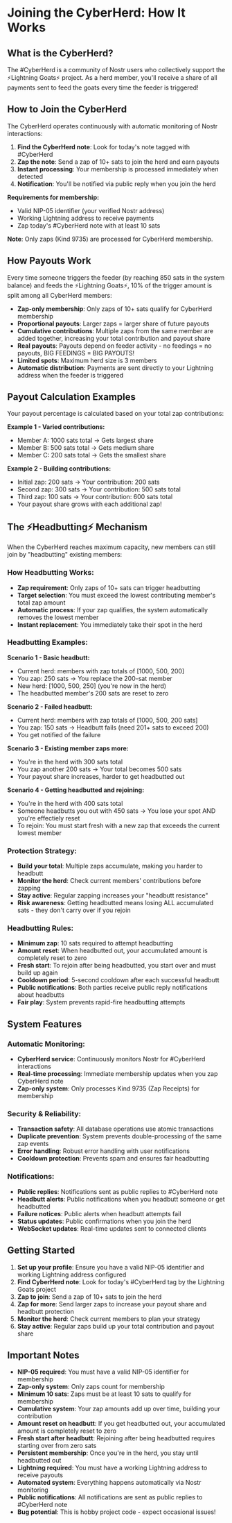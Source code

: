 # Joining the CyberHerd: How It Works

## What is the CyberHerd?

The #CyberHerd is a community of Nostr users who collectively support the ⚡Lightning Goats⚡ project. As a herd member, you'll receive a share of all payments sent to feed the goats every time the feeder is triggered!

## How to Join the CyberHerd

The CyberHerd operates continuously with automatic monitoring of Nostr interactions:

1. **Find the CyberHerd note**: Look for today's note tagged with #CyberHerd
2. **Zap the note**: Send a zap of 10+ sats to join the herd and earn payouts
3. **Instant processing**: Your membership is processed immediately when detected
4. **Notification**: You'll be notified via public reply when you join the herd

**Requirements for membership:**
- Valid NIP-05 identifier (your verified Nostr address)
- Working Lightning address to receive payments
- Zap today's #CyberHerd note with at least 10 sats

**Note**: Only zaps (Kind 9735) are processed for CyberHerd membership.

## How Payouts Work

Every time someone triggers the feeder (by reaching 850 sats in the system balance) and feeds the ⚡Lightning Goats⚡, 10% of the trigger amount is split among all CyberHerd members:

- **Zap-only membership**: Only zaps of 10+ sats qualify for CyberHerd membership
- **Proportional payouts**: Larger zaps = larger share of future payouts
- **Cumulative contributions**: Multiple zaps from the same member are added together, increasing your total contribution and payout share
- **Real payouts**: Payouts depend on feeder activity - no feedings = no payouts, BIG FEEDINGS = BIG PAYOUTS!
- **Limited spots**: Maximum herd size is 3 members
- **Automatic distribution**: Payments are sent directly to your Lightning address when the feeder is triggered

## Payout Calculation Examples

Your payout percentage is calculated based on your total zap contributions:

**Example 1 - Varied contributions:**
- Member A: 1000 sats total → Gets largest share
- Member B: 500 sats total → Gets medium share  
- Member C: 200 sats total → Gets the smallest share

**Example 2 - Building contributions:**
- Initial zap: 200 sats → Your contribution: 200 sats
- Second zap: 300 sats → Your contribution: 500 sats total  
- Third zap: 100 sats → Your contribution: 600 sats total
- Your payout share grows with each additional zap!

## The ⚡Headbutting⚡ Mechanism

When the CyberHerd reaches maximum capacity, new members can still join by "headbutting" existing members:

### How Headbutting Works:
- **Zap requirement**: Only zaps of 10+ sats can trigger headbutting
- **Target selection**: You must exceed the lowest contributing member's total zap amount
- **Automatic process**: If your zap qualifies, the system automatically removes the lowest member
- **Instant replacement**: You immediately take their spot in the herd

### Headbutting Examples:

**Scenario 1 - Basic headbutt:**
- Current herd: members with zap totals of [1000, 500, 200]
- You zap: 250 sats → You replace the 200-sat member
- New herd: [1000, 500, 250] (you're now in the herd)
- The headbutted member's 200 sats are reset to zero

**Scenario 2 - Failed headbutt:**
- Current herd: members with zap totals of [1000, 500, 200 sats]  
- You zap: 150 sats → Headbutt fails (need 201+ sats to exceed 200)
- You get notified of the failure

**Scenario 3 - Existing member zaps more:**
- You're in the herd with 300 sats total
- You zap another 200 sats → Your total becomes 500 sats
- Your payout share increases, harder to get headbutted out

**Scenario 4 - Getting headbutted and rejoining:**
- You're in the herd with 400 sats total
- Someone headbutts you out with 450 sats → You lose your spot AND you're effectiely reset
- To rejoin: You must start fresh with a new zap that exceeds the current lowest member

### Protection Strategy:
- **Build your total**: Multiple zaps accumulate, making you harder to headbutt
- **Monitor the herd**: Check current members' contributions before zapping
- **Stay active**: Regular zapping increases your "headbutt resistance"
- **Risk awareness**: Getting headbutted means losing ALL accumulated sats - they don't carry over if you rejoin

### Headbutting Rules:
- **Minimum zap**: 10 sats required to attempt headbutting
- **Amount reset**: When headbutted out, your accumulated amount is completely reset to zero
- **Fresh start**: To rejoin after being headbutted, you start over and must build up again
- **Cooldown period**: 5-second cooldown after each successful headbutt
- **Public notifications**: Both parties receive public reply notifications about headbutts
- **Fair play**: System prevents rapid-fire headbutting attempts

## System Features

### Automatic Monitoring:
- **CyberHerd service**: Continuously monitors Nostr for #CyberHerd interactions
- **Real-time processing**: Immediate membership updates when you zap CyberHerd note
- **Zap-only system**: Only processes Kind 9735 (Zap Receipts) for membership

### Security & Reliability:
- **Transaction safety**: All database operations use atomic transactions
- **Duplicate prevention**: System prevents double-processing of the same zap events
- **Error handling**: Robust error handling with user notifications
- **Cooldown protection**: Prevents spam and ensures fair headbutting

### Notifications:
- **Public replies**: Notifications sent as public replies to #CyberHerd note
- **Headbutt alerts**: Public notifications when you headbutt someone or get headbutted
- **Failure notices**: Public alerts when headbutt attempts fail
- **Status updates**: Public confirmations when you join the herd
- **WebSocket updates**: Real-time updates sent to connected clients

## Getting Started

1. **Set up your profile**: Ensure you have a valid NIP-05 identifier and working Lightning address configured
2. **Find CyberHerd note**: Look for today's #CyberHerd tag by the Lightning Goats project
3. **Zap to join**: Send a zap of 10+ sats to join the herd
4. **Zap for more**: Send larger zaps to increase your payout share and headbutt protection
5. **Monitor the herd**: Check current members to plan your strategy
6. **Stay active**: Regular zaps build up your total contribution and payout share

## Important Notes

- **NIP-05 required**: You must have a valid NIP-05 identifier for membership
- **Zap-only system**: Only zaps count for membership
- **Minimum 10 sats**: Zaps must be at least 10 sats to qualify for membership
- **Cumulative system**: Your zap amounts add up over time, building your contribution
- **Amount reset on headbutt**: If you get headbutted out, your accumulated amount is completely reset to zero
- **Fresh start after headbutt**: Rejoining after being headbutted requires starting over from zero sats
- **Persistent membership**: Once you're in the herd, you stay until headbutted out
- **Lightning required**: You must have a working Lightning address to receive payouts
- **Automated system**: Everything happens automatically via Nostr monitoring
- **Public notifications**: All notifications are sent as public replies to #CyberHerd note
- **Bug potential**: This is hobby project code - expect occasional issues!
